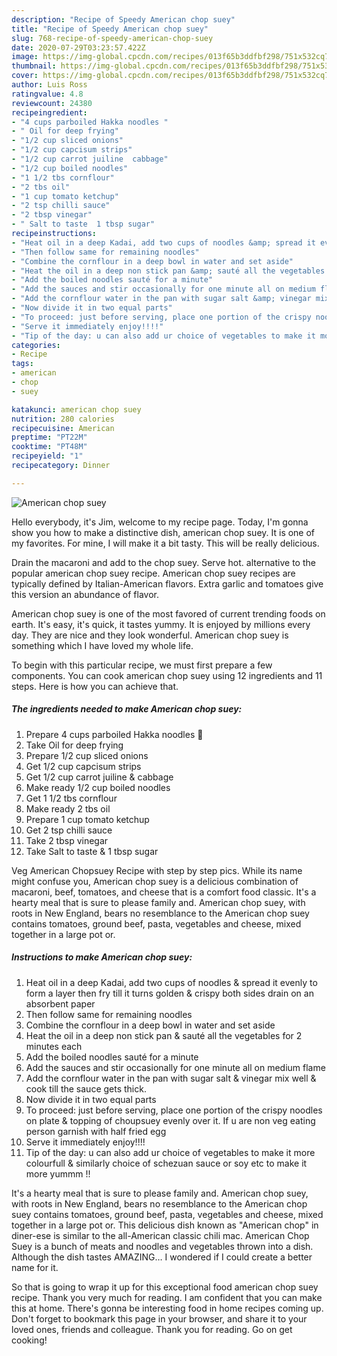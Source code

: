 ```yaml
---
description: "Recipe of Speedy American chop suey"
title: "Recipe of Speedy American chop suey"
slug: 768-recipe-of-speedy-american-chop-suey
date: 2020-07-29T03:23:57.422Z
image: https://img-global.cpcdn.com/recipes/013f65b3ddfbf298/751x532cq70/american-chop-suey-recipe-main-photo.jpg
thumbnail: https://img-global.cpcdn.com/recipes/013f65b3ddfbf298/751x532cq70/american-chop-suey-recipe-main-photo.jpg
cover: https://img-global.cpcdn.com/recipes/013f65b3ddfbf298/751x532cq70/american-chop-suey-recipe-main-photo.jpg
author: Luis Ross
ratingvalue: 4.8
reviewcount: 24380
recipeingredient:
- "4 cups parboiled Hakka noodles "
- " Oil for deep frying"
- "1/2 cup sliced onions"
- "1/2 cup capcisum strips"
- "1/2 cup carrot juiline  cabbage"
- "1/2 cup boiled noodles"
- "1 1/2 tbs cornflour"
- "2 tbs oil"
- "1 cup tomato ketchup"
- "2 tsp chilli sauce"
- "2 tbsp vinegar"
- " Salt to taste  1 tbsp sugar"
recipeinstructions:
- "Heat oil in a deep Kadai, add two cups of noodles &amp; spread it evenly to form a layer then fry till it turns golden &amp; crispy both sides drain on an absorbent paper"
- "Then follow same for remaining noodles"
- "Combine the cornflour in a deep bowl in water and set aside"
- "Heat the oil in a deep non stick pan &amp; sauté all the vegetables for 2 minutes each"
- "Add the boiled noodles sauté for a minute"
- "Add the sauces and stir occasionally for one minute all on medium flame"
- "Add the cornflour water in the pan with sugar salt &amp; vinegar mix well &amp; cook till the sauce gets thick."
- "Now divide it in two equal parts"
- "To proceed: just before serving, place one portion of the crispy noodles on plate &amp; topping of choupsuey evenly over it. If u are non veg eating person garnish with half fried egg"
- "Serve it immediately enjoy!!!!"
- "Tip of the day: u can also add ur choice of vegetables to make it more colourfull &amp; similarly choice of schezuan sauce or soy etc to make it more yummm !!"
categories:
- Recipe
tags:
- american
- chop
- suey

katakunci: american chop suey 
nutrition: 280 calories
recipecuisine: American
preptime: "PT22M"
cooktime: "PT48M"
recipeyield: "1"
recipecategory: Dinner

---
```



![American chop suey](https://img-global.cpcdn.com/recipes/013f65b3ddfbf298/751x532cq70/american-chop-suey-recipe-main-photo.jpg)

Hello everybody, it's Jim, welcome to my recipe page. Today, I'm gonna show you how to make a distinctive dish, american chop suey. It is one of my favorites. For mine, I will make it a bit tasty. This will be really delicious.

Drain the macaroni and add to the chop suey. Serve hot. alternative to the popular american chop suey recipe. American chop suey recipes are typically defined by Italian-American flavors. Extra garlic and tomatoes give this version an abundance of flavor.

American chop suey is one of the most favored of current trending foods on earth. It's easy, it's quick, it tastes yummy. It is enjoyed by millions every day. They are nice and they look wonderful. American chop suey is something which I have loved my whole life.


To begin with this particular recipe, we must first prepare a few components. You can cook american chop suey using 12 ingredients and 11 steps. Here is how you can achieve that.

<!--inarticleads1-->

##### The ingredients needed to make American chop suey:

1. Prepare 4 cups parboiled Hakka noodles 🍜
1. Take  Oil for deep frying
1. Prepare 1/2 cup sliced onions
1. Get 1/2 cup capcisum strips
1. Get 1/2 cup carrot juiline &amp; cabbage
1. Make ready 1/2 cup boiled noodles
1. Get 1 1/2 tbs cornflour
1. Make ready 2 tbs oil
1. Prepare 1 cup tomato ketchup
1. Get 2 tsp chilli sauce
1. Take 2 tbsp vinegar
1. Take  Salt to taste &amp; 1 tbsp sugar


Veg American Chopsuey Recipe with step by step pics. While its name might confuse you, American chop suey is a delicious combination of macaroni, beef, tomatoes, and cheese that is a comfort food classic. It&#39;s a hearty meal that is sure to please family and. American chop suey, with roots in New England, bears no resemblance to the American chop suey contains tomatoes, ground beef, pasta, vegetables and cheese, mixed together in a large pot or. 

<!--inarticleads2-->

##### Instructions to make American chop suey:

1. Heat oil in a deep Kadai, add two cups of noodles &amp; spread it evenly to form a layer then fry till it turns golden &amp; crispy both sides drain on an absorbent paper
1. Then follow same for remaining noodles
1. Combine the cornflour in a deep bowl in water and set aside
1. Heat the oil in a deep non stick pan &amp; sauté all the vegetables for 2 minutes each
1. Add the boiled noodles sauté for a minute
1. Add the sauces and stir occasionally for one minute all on medium flame
1. Add the cornflour water in the pan with sugar salt &amp; vinegar mix well &amp; cook till the sauce gets thick.
1. Now divide it in two equal parts
1. To proceed: just before serving, place one portion of the crispy noodles on plate &amp; topping of choupsuey evenly over it. If u are non veg eating person garnish with half fried egg
1. Serve it immediately enjoy!!!!
1. Tip of the day: u can also add ur choice of vegetables to make it more colourfull &amp; similarly choice of schezuan sauce or soy etc to make it more yummm !!


It&#39;s a hearty meal that is sure to please family and. American chop suey, with roots in New England, bears no resemblance to the American chop suey contains tomatoes, ground beef, pasta, vegetables and cheese, mixed together in a large pot or. This delicious dish known as &#34;American chop&#34; in diner-ese is similar to the all-American classic chili mac. American Chop Suey is a bunch of meats and noodles and vegetables thrown into a dish. Although the dish tastes AMAZING… I wondered if I could create a better name for it. 

So that is going to wrap it up for this exceptional food american chop suey recipe. Thank you very much for reading. I am confident that you can make this at home. There's gonna be interesting food in home recipes coming up. Don't forget to bookmark this page in your browser, and share it to your loved ones, friends and colleague. Thank you for reading. Go on get cooking!
